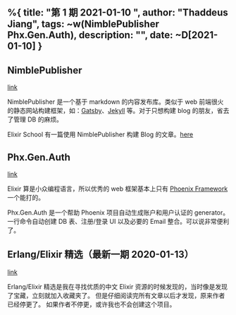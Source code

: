 %{
  title: "第 1 期 2021-01-10 ",
  author: "Thaddeus Jiang",
  tags: ~w(NimblePublisher Phx.Gen.Auth),
  description: "",
  date: ~D[2021-01-10]
}
---
## NimblePublisher
[link](https://github.com/dashbitco/nimble_publisher)

NimblePublisher 是一个基于 markdown 的内容发布库。类似于 web 前端很火的静态网站构建框架，如：[Gatsby](https://www.gatsbyjs.com/)、[Jekyll](https://jekyllrb.com/) 等。对于只想构建 blog 的朋友，省去了管理 DB 的麻烦。

Elixir School 有一篇使用 NimblePublisher 构建 Blog 的文章。[here]((https://elixirschool.com/en/lessons/libraries/nimble-publisher))

## Phx.Gen.Auth
[link](https://github.com/aaronrenner/phx_gen_auth)

Elixir 算是小众编程语言，所以优秀的 web 框架基本上只有 [Phoenix Framework](https://www.phoenixframework.org/) 一个能打的。

Phx.Gen.Auth 是一个帮助 Phoenix 项目自动生成账户和用户认证的 generator。一行命令自动创建 DB 表、注册/登录 UI 以及必要的 Email 整合。可以说非常便利了。

## Erlang/Elixir 精选（最新一期 2020-01-13）
[link](https://www.yuque.com/mouwen/weekly)

Erlang/Elixir 精选是我在寻找优质的中文 Elixir 资源的时候发现的，当时像是发现了宝藏，立刻就加入收藏夹了。
但是仔细阅读完所有文章以后才发现，原来作者已经停更了。
如果作者不停更，或许我也不会创建这个项目。

